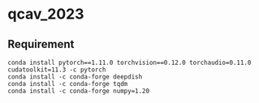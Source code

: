 # qcav_2023

## Requirement 
```
conda install pytorch==1.11.0 torchvision==0.12.0 torchaudio=0.11.0 cudatoolkit=11.3 -c pytorch
conda install -c conda-forge deepdish
conda install -c conda-forge tqdm
conda install -c conda-forge numpy=1.20
```
